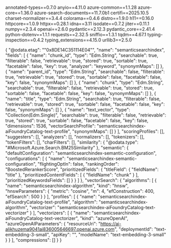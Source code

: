 
annotated-types==0.7.0
anyio==4.11.0
azure-common==1.1.28
azure-core==1.36.0
azure-search-documents==11.7.0b1
certifi==2025.10.5
charset-normalizer==3.4.4
colorama==0.4.6
distro==1.9.0
h11==0.16.0
httpcore==1.0.9
httpx==0.28.1
idna==3.11
isodate==0.7.2
jiter==0.11.1
numpy==2.3.4
openai==2.6.0
pydantic==2.12.3
pydantic_core==2.41.4
python-dotenv==1.1.1
requests==2.32.5
sniffio==1.3.1
tqdm==4.67.1
typing-inspection==0.4.2
typing_extensions==4.15.0
urllib3==2.5.0



{
  "@odata.etag": "\"0x8DE14C351114E04\"",
  "name": "semanticsearchindex",
  "fields": [
    {
      "name": "chunk_id",
      "type": "Edm.String",
      "searchable": true,
      "filterable": false,
      "retrievable": true,
      "stored": true,
      "sortable": true,
      "facetable": false,
      "key": true,
      "analyzer": "keyword",
      "synonymMaps": []
    },
    {
      "name": "parent_id",
      "type": "Edm.String",
      "searchable": false,
      "filterable": true,
      "retrievable": true,
      "stored": true,
      "sortable": false,
      "facetable": false,
      "key": false,
      "synonymMaps": []
    },
    {
      "name": "chunk",
      "type": "Edm.String",
      "searchable": true,
      "filterable": false,
      "retrievable": true,
      "stored": true,
      "sortable": false,
      "facetable": false,
      "key": false,
      "synonymMaps": []
    },
    {
      "name": "title",
      "type": "Edm.String",
      "searchable": true,
      "filterable": false,
      "retrievable": true,
      "stored": true,
      "sortable": false,
      "facetable": false,
      "key": false,
      "synonymMaps": []
    },
    {
      "name": "text_vector",
      "type": "Collection(Edm.Single)",
      "searchable": true,
      "filterable": false,
      "retrievable": true,
      "stored": true,
      "sortable": false,
      "facetable": false,
      "key": false,
      "dimensions": 1536,
      "vectorSearchProfile": "semanticsearchindex-aiFoundryCatalog-text-profile",
      "synonymMaps": []
    }
  ],
  "scoringProfiles": [],
  "suggesters": [],
  "analyzers": [],
  "normalizers": [],
  "tokenizers": [],
  "tokenFilters": [],
  "charFilters": [],
  "similarity": {
    "@odata.type": "#Microsoft.Azure.Search.BM25Similarity"
  },
  "semantic": {
    "defaultConfiguration": "semanticsearchindex-semantic-configuration",
    "configurations": [
      {
        "name": "semanticsearchindex-semantic-configuration",
        "flightingOptIn": false,
        "rankingOrder": "BoostedRerankerScore",
        "prioritizedFields": {
          "titleField": {
            "fieldName": "title"
          },
          "prioritizedContentFields": [
            {
              "fieldName": "chunk"
            }
          ],
          "prioritizedKeywordsFields": []
        }
      }
    ]
  },
  "vectorSearch": {
    "algorithms": [
      {
        "name": "semanticsearchindex-algorithm",
        "kind": "hnsw",
        "hnswParameters": {
          "metric": "cosine",
          "m": 4,
          "efConstruction": 400,
          "efSearch": 500
        }
      }
    ],
    "profiles": [
      {
        "name": "semanticsearchindex-aiFoundryCatalog-text-profile",
        "algorithm": "semanticsearchindex-algorithm",
        "vectorizer": "semanticsearchindex-aiFoundryCatalog-text-vectorizer"
      }
    ],
    "vectorizers": [
      {
        "name": "semanticsearchindex-aiFoundryCatalog-text-vectorizer",
        "kind": "azureOpenAI",
        "azureOpenAIParameters": {
          "resourceUri": "https://ai-alikhuzema9041ai836005646697.openai.azure.com",
          "deploymentId": "text-embedding-3-small",
          "apiKey": "<redacted>",
          "modelName": "text-embedding-3-small"
        }
      }
    ],
    "compressions": []
  }
}
